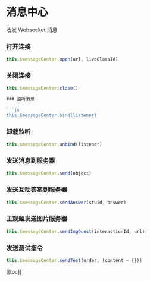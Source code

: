 # 消息中心

收发 Websocket 消息

### 打开连接

```js
this.$messageCenter.open(url, liveClassId)
```

### 关闭连接

````js
this.$messageCenter.close()

### 监听消息

```js
this.$messageCenter.bind(listener)
````

### 卸载监听

```js
this.$messageCenter.unbind(listener)
```

### 发送消息到服务器

```js
this.$messageCenter.send(object)
```

### 发送互动答案到服务器

```js
this.$messageCenter.sendAnswer(stuid, answer)
```

### 主观题发送图片服务器

```js
this.$messageCenter.sendImgQuest(interactionId, url)
```

### 发送测试指令

```js
this.$messageCenter.sendTest(order, (content = {}))
```

[[toc]]
